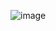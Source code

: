 ![image](https://github.com/varunram2001/VerliogCodes/assets/80676450/896fb7fa-4e09-4126-b944-3a5470ba9695)
